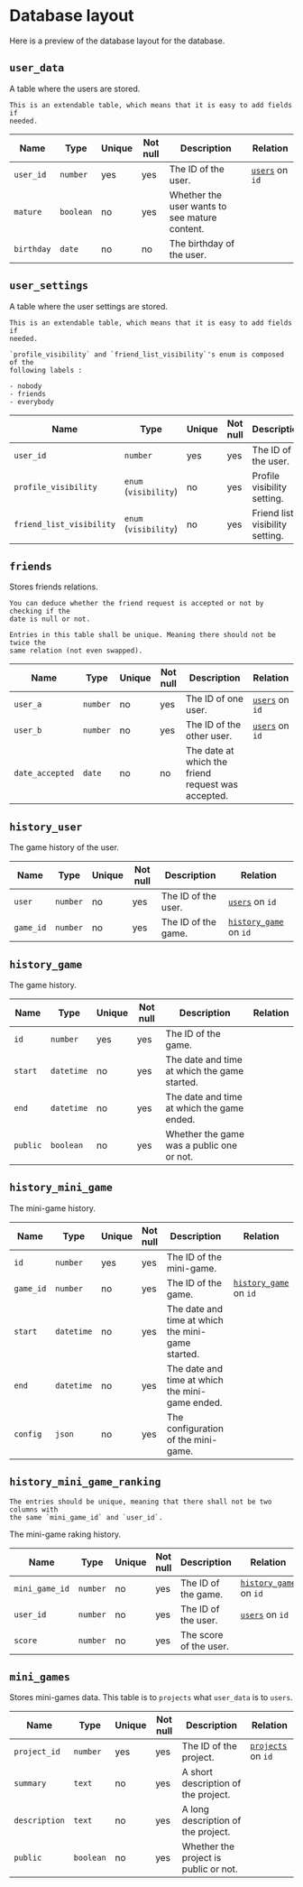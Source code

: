 # Database layout

Here is a preview of the database layout for the database.

## `user_data`

A table where the users are stored.

```admonish info
This is an extendable table, which means that it is easy to add fields if
needed.
```

| Name       | Type      | Unique | Not null | Description                                   | Relation                                     |
|------------|-----------|--------|----------|-----------------------------------------------|----------------------------------------------|
| `user_id`  | `number`  | yes    | yes      | The ID of the user.                           | [`users`](../auth/database.md#users) on `id` |
| `mature`   | `boolean` | no     | yes      | Whether the user wants to see mature content. |                                              |
| `birthday` | `date`    | no     | no       | The birthday of the user.                     |                                              |

## `user_settings`

A table where the user settings are stored.

```admonish info
This is an extendable table, which means that it is easy to add fields if
needed.
```

```admonish info "public_friend_list enum"
`profile_visibility` and `friend_list_visibility`'s enum is composed of the
following labels :

- nobody
- friends
- everybody
```

| Name                     | Type                  | Unique | Not null | Description                     | Relation                                     |
|--------------------------|-----------------------|--------|----------|---------------------------------|----------------------------------------------|
| `user_id`                | `number`              | yes    | yes      | The ID of the user.             | [`users`](../auth/database.md#users) on `id` |
| `profile_visibility`     | `enum` (`visibility`) | no     | yes      | Profile visibility setting.     |                                              |
| `friend_list_visibility` | `enum` (`visibility`) | no     | yes      | Friend list visibility setting. |                                              |

## `friends`

Stores friends relations.

```admonish info
You can deduce whether the friend request is accepted or not by checking if the
date is null or not.
```

```admonish warning
Entries in this table shall be unique. Meaning there should not be twice the
same relation (not even swapped).
```

| Name            | Type     | Unique | Not null | Description                                        | Relation                                     |
|-----------------|----------|--------|----------|----------------------------------------------------|----------------------------------------------|
| `user_a`        | `number` | no     | yes      | The ID of one user.                                | [`users`](../auth/database.md#users) on `id` |
| `user_b`        | `number` | no     | yes      | The ID of the other user.                          | [`users`](../auth/database.md#users) on `id` |
| `date_accepted` | `date`   | no     | no       | The date at which the friend request was accepted. |                                              |

## `history_user`

The game history of the user.

| Name      | Type     | Unique | Not null | Description         | Relation                                     |
|-----------|----------|--------|----------|---------------------|----------------------------------------------|
| `user`    | `number` | no     | yes      | The ID of the user. | [`users`](../auth/database.md#users) on `id` |
| `game_id` | `number` | no     | yes      | The ID of the game. | [`history_game`](#history_game) on `id`      |

## `history_game`

The game history.

| Name    | Type       | Unique | Not null | Description                                  | Relation |
|---------|------------|--------|----------|----------------------------------------------|----------|
| `id`    | `number`   | yes    | yes      | The ID of the game.                          |          |
| `start` | `datetime` | no     | yes      | The date and time at which the game started. |          |
| `end`   | `datetime` | no     | yes      | The date and time at which the game ended.   |          |
| `public`| `boolean`  | no     | yes      | Whether the game was a public one or not.    |          |

## `history_mini_game`

The mini-game history.

| Name      | Type       | Unique | Not null | Description                                       | Relation                                |
|-----------|------------|--------|----------|---------------------------------------------------|-----------------------------------------|
| `id`      | `number`   | yes    | yes      | The ID of the mini-game.                          |                                         |
| `game_id` | `number`   | no     | yes      | The ID of the game.                               | [`history_game`](#history_game) on `id` |
| `start`   | `datetime` | no     | yes      | The date and time at which the mini-game started. |                                         |
| `end`     | `datetime` | no     | yes      | The date and time at which the mini-game ended.   |                                         |
| `config`  | `json`     | no     | yes      | The configuration of the mini-game.               |                                         |

## `history_mini_game_ranking`

```admonish warning
The entries should be unique, meaning that there shall not be two columns with
the same `mini_game_id` and `user_id`.
```

The mini-game raking history.

| Name           | Type     | Unique | Not null | Description            | Relation                                     |
|----------------|----------|--------|----------|------------------------|----------------------------------------------|
| `mini_game_id` | `number` | no     | yes      | The ID of the game.    | [`history_game`](#history_game) on `id`      |
| `user_id`      | `number` | no     | yes      | The ID of the user.    | [`users`](../auth/database.md#users) on `id` |
| `score`        | `number` | no     | yes      | The score of the user. |                                              |

## `mini_games`

Stores mini-games data. This table is to `projects` what `user_data` is to `users`.

| Name          | Type      | Unique | Not null | Description                           | Relation                                           |
|---------------|-----------|--------|----------|---------------------------------------|----------------------------------------------------|
| `project_id`  | `number`  | yes    | yes      | The ID of the project.                | [`projects`](../auth/database.md#projects) on `id` |
| `summary`     | `text`    | no     | yes      | A short description of the project.   |                                                    |
| `description` | `text`    | no     | yes      | A long description of the project.    |                                                    |
| `public`      | `boolean` | no     | yes      | Whether the project is public or not. |                                                    |

